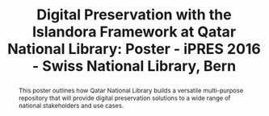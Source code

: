 ---
abstract: This poster outlines how Qatar National Library builds a versatile multi-purpose
  repository that will provide digital preservation solutions to a wide range of national
  stakeholders and use cases.
creators:
- Abo Ouda, Mohammed
- Shaon, Arif
- Straube, Armin
date: null
document_url: https://services.phaidra.univie.ac.at/api/object/o:503176/download
grand_parent: iPRES
institutions: []
keywords: []
landing_page_url: https://phaidra.univie.ac.at/o:503176
language: eng
layout: publication
license: CC BY-NC-SA 3.0 AT
notes_url: null
parent: iPRES 2016
presentation_url: null
size: 567089
source_name: iPRES
title: 'Digital Preservation with the Islandora Framework at Qatar National Library:
  Poster - iPRES 2016 - Swiss National Library, Bern'
type: poster
year: 2016
---